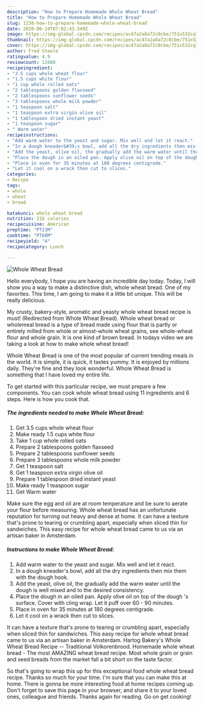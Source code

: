 ```yaml
---
description: "How to Prepare Homemade Whole Wheat Bread"
title: "How to Prepare Homemade Whole Wheat Bread"
slug: 1238-how-to-prepare-homemade-whole-wheat-bread
date: 2020-06-24T07:02:43.549Z
image: https://img-global.cpcdn.com/recipes/ac47a2a8a72c0cbe/751x532cq70/whole-wheat-bread-recipe-main-photo.jpg
thumbnail: https://img-global.cpcdn.com/recipes/ac47a2a8a72c0cbe/751x532cq70/whole-wheat-bread-recipe-main-photo.jpg
cover: https://img-global.cpcdn.com/recipes/ac47a2a8a72c0cbe/751x532cq70/whole-wheat-bread-recipe-main-photo.jpg
author: Fred Steele
ratingvalue: 4.9
reviewcount: 12608
recipeingredient:
- "3.5 cups whole wheat flour"
- "1.5 cups white flour"
- "1 cup whole rolled oats"
- "2 tablespoons golden flaxseed"
- "2 tablespoons sunflower seeds"
- "3 tablespoons whole milk powder"
- "1 teaspoon salt"
- "1 teaspoon extra virgin olive oil"
- "1 tablespoon dried instant yeast"
- "1 teaspoon sugar"
- " Warm water"
recipeinstructions:
- "Add warm water to the yeast and sugar. Mix well and let it react."
- "In a dough kneader&#39;s bowl, add all the dry ingredients then mix them with the dough hook."
- "Add the yeast, olive oil, the gradually add the warm water until the dough is well mixed and to the desired consistency."
- "Place the dough in an oiled pan. Apply olive oil on top of the dough &#39;s surface. Cover with cling wrap. Let it puff over 60 - 90 minutes."
- "Place in oven for 35 minutes at 180 degrees centigrade."
- "Let it cool on a wrack then cut to slices."
categories:
- Recipe
tags:
- whole
- wheat
- bread

katakunci: whole wheat bread 
nutrition: 216 calories
recipecuisine: American
preptime: "PT23M"
cooktime: "PT60M"
recipeyield: "4"
recipecategory: Lunch

---
```



![Whole Wheat Bread](https://img-global.cpcdn.com/recipes/ac47a2a8a72c0cbe/751x532cq70/whole-wheat-bread-recipe-main-photo.jpg)

Hello everybody, I hope you are having an incredible day today. Today, I will show you a way to make a distinctive dish, whole wheat bread. One of my favorites. This time, I am going to make it a little bit unique. This will be really delicious.

My crusty, bakery-style, aromatic and yeasty whole wheat bread recipe is must! (Redirected from Whole Wheat Bread). Whole wheat bread or wholemeal bread is a type of bread made using flour that is partly or entirely milled from whole or almost-whole wheat grains, see whole-wheat flour and whole grain. It is one kind of brown bread. In todays video we are taking a look at how to make whole wheat bread!

Whole Wheat Bread is one of the most popular of current trending meals in the world. It is simple, it is quick, it tastes yummy. It is enjoyed by millions daily. They're fine and they look wonderful. Whole Wheat Bread is something that I have loved my entire life.


To get started with this particular recipe, we must prepare a few components. You can cook whole wheat bread using 11 ingredients and 6 steps. Here is how you cook that.

<!--inarticleads1-->

##### The ingredients needed to make Whole Wheat Bread:

1. Get 3.5 cups whole wheat flour
1. Make ready 1.5 cups white flour
1. Take 1 cup whole rolled oats
1. Prepare 2 tablespoons golden flaxseed
1. Prepare 2 tablespoons sunflower seeds
1. Prepare 3 tablespoons whole milk powder
1. Get 1 teaspoon salt
1. Get 1 teaspoon extra virgin olive oil
1. Prepare 1 tablespoon dried instant yeast
1. Make ready 1 teaspoon sugar
1. Get  Warm water


Make sure the egg and oil are at room temperature and be sure to aerate your flour before measuring. Whole wheat bread has an unfortunate reputation for turning out heavy and dense at home. It can have a texture that&#39;s prone to tearing or crumbling apart, especially when sliced thin for sandwiches. This easy recipe for whole wheat bread came to us via an artisan baker in Amsterdam. 

<!--inarticleads2-->

##### Instructions to make Whole Wheat Bread:

1. Add warm water to the yeast and sugar. Mix well and let it react.
1. In a dough kneader&#39;s bowl, add all the dry ingredients then mix them with the dough hook.
1. Add the yeast, olive oil, the gradually add the warm water until the dough is well mixed and to the desired consistency.
1. Place the dough in an oiled pan. Apply olive oil on top of the dough &#39;s surface. Cover with cling wrap. Let it puff over 60 - 90 minutes.
1. Place in oven for 35 minutes at 180 degrees centigrade.
1. Let it cool on a wrack then cut to slices.


It can have a texture that&#39;s prone to tearing or crumbling apart, especially when sliced thin for sandwiches. This easy recipe for whole wheat bread came to us via an artisan baker in Amsterdam. Hartog Bakery&#39;s Whole Wheat Bread Recipe -- Traditional Volkorenbrood. Homemade whole wheat bread - The most AMAZING wheat bread recipe. Most whole grain or grain and seed breads from the market fall a bit short on the taste factor. 

So that's going to wrap this up for this exceptional food whole wheat bread recipe. Thanks so much for your time. I'm sure that you can make this at home. There is gonna be more interesting food at home recipes coming up. Don't forget to save this page in your browser, and share it to your loved ones, colleague and friends. Thanks again for reading. Go on get cooking!

